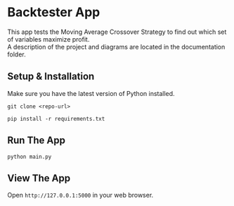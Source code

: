 # Backtester App
This app tests the Moving Average Crossover Strategy to find out which set of variables maximize profit.  
A description of the project and diagrams are located in the documentation folder.

## Setup & Installation

Make sure you have the latest version of Python installed.

```
git clone <repo-url>
```

```
pip install -r requirements.txt
```

## Run The App

```
python main.py
```

## View The App

Open `http://127.0.0.1:5000` in your web browser.


